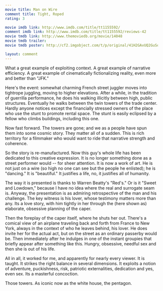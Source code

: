 ```yaml
---
movie title: Man on Wire
comment title: Tight, Roped
rating: 3

movie imdb link: http://www.imdb.com/title/tt1155592/
comment imdb link: http://www.imdb.com/title/tt1155592/reviews-42
movie tmdb link: http://www.themoviedb.org/movie/14048
movie tmdb trailer: 
movie tmdb poster: http://cf2.imgobject.com/t/p/original/41H2GAvUQ2GuSo7Z8lLmx8cggn.jpg

layout: comment
---
```


What a great example of exploiting context. A great example of narrative efficiency. A great example of cinematically fictionalizing reality, even more and better than "JFK."

Here's the event: somewhat charming French street juggler moves into tightrope juggling, moving to higher elevations. After a while, in the tradition of guerrilla performance, he does his walking illicitly between high, public structures. Eventually he walks between the twin towers of the trade center. Hardly anyone notices except the financially stressed owners of the place who use the stunt to promote rental space. The stunt is easily eclipsed by a fellow who climbs buildings, including this one.

Now fast forward. The towers are gone; and we as a people have spun them into some cosmic story. They matter all of a sudden. This is rich territory for a filmmaker who would want to ride that narrative strength and coherence.

So the story is re-manufactured. Now this guy's whole life has been dedicated to this creative expression. It is no longer something done as a street performer would -- for sheer attention. It is now a work of art. He is not just on a wire (so high no one can see but the people he enlisted); he is "dancing." It is "beautiful." It justifies a life, no, it justifies all of humanity.

The way it is presented is thanks to Warren Beatty's "Red's." Or is it "Sweet and Lowdown," because I have no idea where the real and surrogate seam is. Anyway, the presentation is as admiring retrospective of the man and his challenge. The key witness is his lover, whose testimony matters more than any. Its a love story, with him tightly in her through the (here shown as) elaborate, obsessive planning of the caper.

Then the foreplay of the caper itself, where he shuts her out. There's a comical view of an airplane traveling back and forth from France to New York, always in the context of who he leaves behind, his lover. He does invite her for the actual act, but on the street as an ordinary passerby would be. Then immediately after he indulges in one of the instant groupies that briefly appear after something like this. Hungry, obsessive, needful sex and then she is out of his life.

All in all, it worked for me, and apparently for nearly every viewer. It is taught. It strikes the right balance in several dimensions. It exploits a notion of adventure, puckishness, risk, patriotic externalities, dedication and yes, even sex. Its a masterful concoction.

Those towers. As iconic now as the white house, the pentagon.